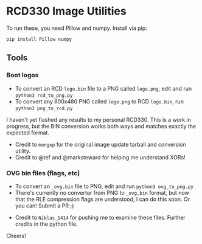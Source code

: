 # RCD330 Image Utilities

To run these, you need Pillow and numpy. Install via pip:

`pip install Pillow numpy`

## Tools

### Boot logos

* To convert an RCD `logo.bin` file to a PNG called `logo.png`, edit and run `python3 rcd_to_png.py`
* To convert any 800x480 PNG called `logo.png` to RCD `logo.bin`, run `python3 png_to_rcd.py`

I haven't yet flashed any results to my personal RCD330. This is a work in progress, but the BIN conversion works both ways and matches exactly the expected format.

- Credit to `mengxp` for the original image update tarball and conversion utility.
- Credit to @tef and @marksteward for helping me understand XORs!

### OVG bin files (flags, etc)

* To convert an `_ovg.bin` file to PNG, edit and run `python3 ovg_to_png.py`
* There's currently no converter from PNG to `_ovg.bin` format, but now that the RLE compression flags are understood, I can do this soon. Or you can! Submit a PR ;)

- Credit to `Niklas_1414` for pushing me to examine these files. Further credits in the python file.

Cheers!
